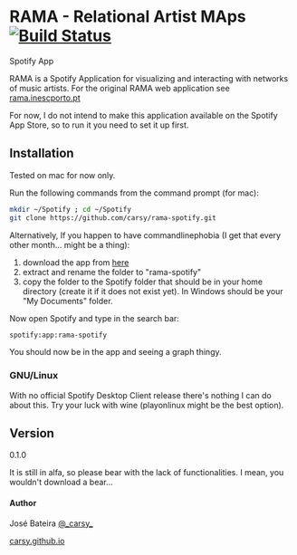 RAMA - Relational Artist MAps  [![Build Status](https://travis-ci.org/carsy/rama-spotify.png?branch=master)](https://travis-ci.org/carsy/rama-spotify)
=========

Spotify App

RAMA is a Spotify Application for visualizing and interacting with networks of music artists. For the original RAMA web application see [rama.inescporto.pt]

For now, I do not intend to make this application available on the Spotify App Store, so to run it you need to set it up first.


Installation
--------------
Tested on mac for now only.

Run the following commands from the command prompt (for mac):
```sh
mkdir ~/Spotify ; cd ~/Spotify
git clone https://github.com/carsy/rama-spotify.git
```

Alternatively, If you happen to have commandlinephobia (I get that every other month... might be a thing):

1. download the app from [here]
2. extract and rename the folder to "rama-spotify"
3. copy the folder to the Spotify folder that should be in your home directory (create it if it does not exist yet). In Windows should be your "My Documents" folder.

Now open Spotify and type in the search bar:
```sh
spotify:app:rama-spotify
```
You should now be in the app and seeing a graph thingy.

### GNU/Linux

With no official Spotify Desktop Client release there's nothing I can do about this. Try your luck with wine (playonlinux might be the best option).

Version
----

0.1.0

It is still in alfa, so please bear with the lack of functionalities.
I mean, you wouldn't download a bear...


#### Author

José Bateira
[@\_carsy\_]

[carsy.github.io]

[rama.inescporto.pt]:http://rama.inescporto.pt
[carsy.github.io]:http://carsy.github.io
[@\_carsy\_]:http://twitter.com/_carsy_
[here]:https://github.com/carsy/rama-spotify/archive/master.zip
    